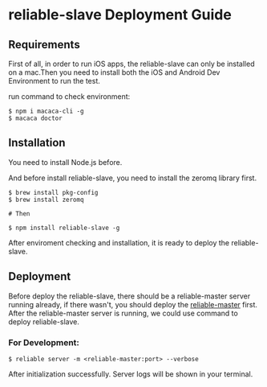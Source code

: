# reliable-slave Deployment Guide

## Requirements

First of all, in order to run iOS apps, the reliable-slave can only be installed on a mac.Then you need to install both the iOS and Android Dev Environment to run the test.

run command to check environment:

```shell
$ npm i macaca-cli -g
$ macaca doctor
```

## Installation

You need to install Node.js before.

And before install reliable-slave, you need to install the zeromq library first.

```shell
$ brew install pkg-config
$ brew install zeromq

# Then

$ npm install reliable-slave -g
```

After enviroment checking and installation, it is ready to deploy the reliable-slave.

## Deployment

Before deploy the reliable-slave, there should be a reliable-master server running already, if there wasn't, you should deploy the [reliable-master](https://github.com/reliablejs/reliable-master) first. After the reliable-master server is running, we could use command to deploy reliable-slave.

### For Development:

```shell
$ reliable server -m <reliable-master:port> --verbose
```
After initialization successfully. Server logs will be shown in your terminal.
